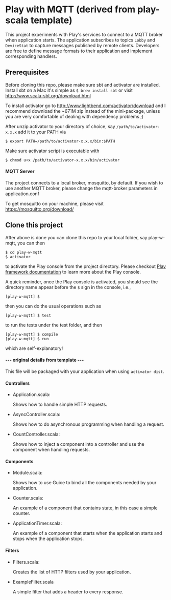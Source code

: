# Play with MQTT (derived from play-scala template)

This project experiments with Play's services to connect to a MQTT broker when application starts.
The application subscribes to topics `Lobby` and `DeviceStat` to capture messages published by
remote clients. Developers are free to define message formats to their application and implement
corresponding handlers. 

## Prerequisites

Before cloning this repo, please make sure sbt and activator are installed.
Install sbt on a Mac it's simple as 
`$ brew install sbt` or visit http://www.scala-sbt.org/download.html

To install activator go to http://www.lightbend.com/activator/download
and I recommend download the ~671M zip instead of the mini-package, unless
you are very comfortable of dealing with dependency problems ;)

After unzip activator to your directory of choice, say `/path/to/activator-x.x.x`
add it to your PATH via
```
$ export PATH=/path/to/activator-x.x.x/bin:$PATH
```
Make sure activator script is executable with
```
$ chmod u+x /path/to/activator-x.x.x/bin/activator
```

#### MQTT Server

The project connects to a local broker, mosquitto, by default. If you wish to use
another MQTT broker, please change the mqtt-broker parameters in application.conf

To get mosquitto on your machine, please visit https://mosquitto.org/download/

## Clone this project

After above is done you can clone this repo to your local folder, say play-w-mqtt,
you can then
```
$ cd play-w-mqtt
$ activator
```
to activate the Play console from the project directory.
Please checkout [Play framework documentation](https://www.playframework.com/documentation/2.5.x/Home)
to learn more about the Play console.

A quick reminder, once the Play console is activated, you should see the directory
name appear before the `$` sign in the console, i.e.,
```
[play-w-mqtt] $
```
then you can do the usual operations such as
```
[play-w-mqtt] $ test
```
to run the tests under the test folder, and then
```
[play-w-mqtt] $ compile
[play-w-mqtt] $ run
```
which are self-explanatory!


#### --- original details from template ---

This file will be packaged with your application when using `activator dist`.

#### Controllers

- Application.scala:

  Shows how to handle simple HTTP requests.

- AsyncController.scala:

  Shows how to do asynchronous programming when handling a request.

- CountController.scala:

  Shows how to inject a component into a controller and use the component when
  handling requests.

#### Components

- Module.scala:

  Shows how to use Guice to bind all the components needed by your application.

- Counter.scala:

  An example of a component that contains state, in this case a simple counter.

- ApplicationTimer.scala:

  An example of a component that starts when the application starts and stops
  when the application stops.

#### Filters

- Filters.scala:

  Creates the list of HTTP filters used by your application.

- ExampleFilter.scala

  A simple filter that adds a header to every response.